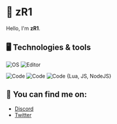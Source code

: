 # 👋 zR1
Hello, I'm **zR1**.

## 🖥️ Technologies & tools

![OS](https://img.shields.io/badge/OS-Windows-informational?style=flat&logo=OS&logoColor=white&color=2bbc8a)
![Editor](https://img.shields.io/badge/Editor-VScode-informational?style=flat&logo=Editor&logoColor=white&color=2bbc8a)

![Code](https://img.shields.io/badge/Code-Javascript-informational?style=flat&logo=Code&logoColor=white&color=2bbc8a)
![Code](https://img.shields.io/badge/Code-Nodejs-informational?style=flat&logo=Code&logoColor=white&color=2bbc8a)
![Code](https://img.shields.io/badge/Code-LuaU-blue)
{Lua, JS, NodeJS}


## 👭 You can find me on:
- [Discord]([https://discord.gg/y3eQ8wraD5](https://discord.gg/g7rsz4xGup))
- [Twitter]([https](https://t.me/zR1zzz))

